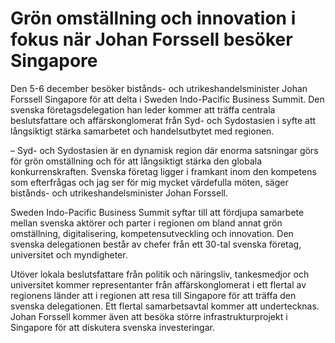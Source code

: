 # Grön omställning och innovation i fokus när Johan Forssell besöker Singapore

Den 5-6 december besöker bistånds- och utrikeshandelsminister Johan Forssell Singapore för att delta i Sweden Indo-Pacific Business Summit. Den svenska företagsdelegation han leder kommer att träffa centrala beslutsfattare och affärskonglomerat från Syd- och Sydostasien i syfte att långsiktigt stärka samarbetet och handelsutbytet med regionen.

– Syd- och Sydostasien är en dynamisk region där enorma satsningar görs för grön omställning och för att långsiktigt stärka den globala konkurrenskraften. Svenska företag ligger i framkant inom den kompetens som efterfrågas och jag ser för mig mycket värdefulla möten, säger bistånds- och utrikeshandelsminister Johan Forssell.

Sweden Indo-Pacific Business Summit syftar till att fördjupa samarbete mellan svenska aktörer och parter i regionen om bland annat grön omställning, digitalisering, kompetensutveckling och innovation. Den svenska delegationen består av chefer från ett 30-tal svenska företag, universitet och myndigheter.

Utöver lokala beslutsfattare från politik och näringsliv, tankesmedjor och universitet kommer representanter från affärskonglomerat i ett flertal av regionens länder att i regionen att resa till Singapore för att träffa den svenska delegationen. Ett flertal samarbetsavtal kommer att undertecknas. Johan Forssell kommer även att besöka större infrastrukturprojekt i Singapore för att diskutera svenska investeringar.
